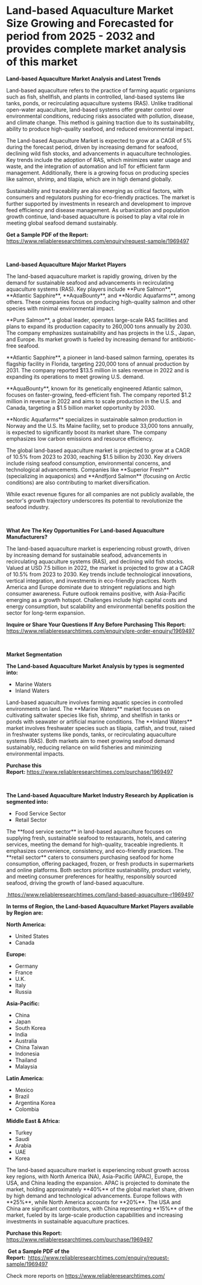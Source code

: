 <p><h1>Land-based Aquaculture Market Size Growing and Forecasted for period from 2025 - 2032 and provides complete market analysis of this market</h1></p><p><strong>Land-based Aquaculture Market Analysis and Latest Trends</strong></p>
<p><p>Land-based aquaculture refers to the practice of farming aquatic organisms such as fish, shellfish, and plants in controlled, land-based systems like tanks, ponds, or recirculating aquaculture systems (RAS). Unlike traditional open-water aquaculture, land-based systems offer greater control over environmental conditions, reducing risks associated with pollution, disease, and climate change. This method is gaining traction due to its sustainability, ability to produce high-quality seafood, and reduced environmental impact.</p><p>The Land-based Aquaculture Market is expected to grow at a CAGR of 5% during the forecast period, driven by increasing demand for seafood, declining wild fish stocks, and advancements in aquaculture technologies. Key trends include the adoption of RAS, which minimizes water usage and waste, and the integration of automation and IoT for efficient farm management. Additionally, there is a growing focus on producing species like salmon, shrimp, and tilapia, which are in high demand globally.</p><p>Sustainability and traceability are also emerging as critical factors, with consumers and regulators pushing for eco-friendly practices. The market is further supported by investments in research and development to improve feed efficiency and disease management. As urbanization and population growth continue, land-based aquaculture is poised to play a vital role in meeting global seafood demand sustainably.</p></p>
<p><strong>Get a Sample PDF of the Report:&nbsp;</strong> <a href="https://www.reliableresearchtimes.com/enquiry/request-sample/1969497?utm_campaign=1940&utm_medium=2&utm_source=Github&utm_content=ia&utm_term=21012025&utm_id=land-based-aquaculture">https://www.reliableresearchtimes.com/enquiry/request-sample/1969497</a></p>
<p>&nbsp;</p>
<p><strong>Land-based Aquaculture Major Market Players</strong></p>
<p><p>The land-based aquaculture market is rapidly growing, driven by the demand for sustainable seafood and advancements in recirculating aquaculture systems (RAS). Key players include **Pure Salmon**, **Atlantic Sapphire**, **AquaBounty**, and **Nordic Aquafarms**, among others. These companies focus on producing high-quality salmon and other species with minimal environmental impact.</p><p>**Pure Salmon**, a global leader, operates large-scale RAS facilities and plans to expand its production capacity to 260,000 tons annually by 2030. The company emphasizes sustainability and has projects in the U.S., Japan, and Europe. Its market growth is fueled by increasing demand for antibiotic-free seafood.</p><p>**Atlantic Sapphire**, a pioneer in land-based salmon farming, operates its flagship facility in Florida, targeting 220,000 tons of annual production by 2031. The company reported $13.5 million in sales revenue in 2022 and is expanding its operations to meet growing U.S. demand.</p><p>**AquaBounty**, known for its genetically engineered Atlantic salmon, focuses on faster-growing, feed-efficient fish. The company reported $1.2 million in revenue in 2022 and aims to scale production in the U.S. and Canada, targeting a $1.5 billion market opportunity by 2030.</p><p>**Nordic Aquafarms** specializes in sustainable salmon production in Norway and the U.S. Its Maine facility, set to produce 33,000 tons annually, is expected to significantly boost its market share. The company emphasizes low carbon emissions and resource efficiency.</p><p>The global land-based aquaculture market is projected to grow at a CAGR of 10.5% from 2023 to 2030, reaching $1.5 billion by 2030. Key drivers include rising seafood consumption, environmental concerns, and technological advancements. Companies like **Superior Fresh** (specializing in aquaponics) and **Andfjord Salmon** (focusing on Arctic conditions) are also contributing to market diversification.</p><p>While exact revenue figures for all companies are not publicly available, the sector's growth trajectory underscores its potential to revolutionize the seafood industry.</p></p>
<p>&nbsp;</p>
<p><strong>What Are The Key Opportunities For Land-based Aquaculture Manufacturers?</strong></p>
<p><p>The land-based aquaculture market is experiencing robust growth, driven by increasing demand for sustainable seafood, advancements in recirculating aquaculture systems (RAS), and declining wild fish stocks. Valued at USD 7.5 billion in 2022, the market is projected to grow at a CAGR of 10.5% from 2023 to 2030. Key trends include technological innovations, vertical integration, and investments in eco-friendly practices. North America and Europe dominate due to stringent regulations and high consumer awareness. Future outlook remains positive, with Asia-Pacific emerging as a growth hotspot. Challenges include high capital costs and energy consumption, but scalability and environmental benefits position the sector for long-term expansion.</p></p>
<p><strong>Inquire or Share Your Questions If Any Before Purchasing This Report:</strong> <a href="https://www.reliableresearchtimes.com/enquiry/pre-order-enquiry/1969497?utm_campaign=1940&utm_medium=2&utm_source=Github&utm_content=ia&utm_term=21012025&utm_id=land-based-aquaculture">https://www.reliableresearchtimes.com/enquiry/pre-order-enquiry/1969497</a></p>
<p>&nbsp;</p>
<p><strong>Market Segmentation</strong></p>
<p><strong>The Land-based Aquaculture Market Analysis by types is segmented into:</strong></p>
<p><ul><li>Marine Waters</li><li>Inland Waters</li></ul></p>
<p><p>Land-based aquaculture involves farming aquatic species in controlled environments on land. The **Marine Waters** market focuses on cultivating saltwater species like fish, shrimp, and shellfish in tanks or ponds with seawater or artificial marine conditions. The **Inland Waters** market involves freshwater species such as tilapia, catfish, and trout, raised in freshwater systems like ponds, tanks, or recirculating aquaculture systems (RAS). Both markets aim to meet growing seafood demand sustainably, reducing reliance on wild fisheries and minimizing environmental impacts.</p></p>
<p><strong>Purchase this Report:&nbsp;</strong><a href="https://www.reliableresearchtimes.com/purchase/1969497?utm_campaign=1940&utm_medium=2&utm_source=Github&utm_content=ia&utm_term=21012025&utm_id=land-based-aquaculture">https://www.reliableresearchtimes.com/purchase/1969497</a></p>
<p>&nbsp;</p>
<p><strong>The Land-based Aquaculture Market Industry Research by Application is segmented into:</strong></p>
<p><ul><li>Food Service Sector</li><li>Retail Sector</li></ul></p>
<p><p>The **food service sector** in land-based aquaculture focuses on supplying fresh, sustainable seafood to restaurants, hotels, and catering services, meeting the demand for high-quality, traceable ingredients. It emphasizes convenience, consistency, and eco-friendly practices. The **retail sector** caters to consumers purchasing seafood for home consumption, offering packaged, frozen, or fresh products in supermarkets and online platforms. Both sectors prioritize sustainability, product variety, and meeting consumer preferences for healthy, responsibly sourced seafood, driving the growth of land-based aquaculture.</p></p>
<p><a href="https://www.reliableresearchtimes.com/land-based-aquaculture-r1969497?utm_campaign=1940&utm_medium=2&utm_source=Github&utm_content=ia&utm_term=21012025&utm_id=land-based-aquaculture">&nbsp;https://www.reliableresearchtimes.com/land-based-aquaculture-r1969497</a></p>
<p><strong>In terms of Region, the Land-based Aquaculture Market Players available by Region are:</strong></p>
<p>
    <p> <strong> North America: </strong>
        <ul>
            <li>United States</li>
            <li>Canada</li>
        </ul>
        </p> 
    <p> <strong> Europe: </strong>
        <ul>
            <li>Germany</li>
            <li>France</li>
            <li>U.K.</li>
            <li>Italy</li>
            <li>Russia</li>
        </ul>
        </p> 
    <p> <strong> Asia-Pacific: </strong>
        <ul>
            <li>China</li>
            <li>Japan</li>
            <li>South Korea</li>
            <li>India</li>
            <li>Australia</li>
            <li>China Taiwan</li>
            <li>Indonesia</li>
            <li>Thailand</li>
            <li>Malaysia</li>
        </ul>
        </p> 
    <p> <strong> Latin America: </strong>
        <ul>
            <li>Mexico</li>
            <li>Brazil</li>
            <li>Argentina Korea</li>
            <li>Colombia</li>
        </ul>
        </p> 
    <p> <strong> Middle East & Africa: </strong>
        <ul>
            <li>Turkey</li>
            <li>Saudi</li>
            <li>Arabia</li>
            <li>UAE</li>
            <li>Korea</li>
        </ul>
    </p>
    </p>
<p><p>The land-based aquaculture market is experiencing robust growth across key regions, with North America (NA), Asia-Pacific (APAC), Europe, the USA, and China leading the expansion. APAC is projected to dominate the market, holding approximately **40%** of the global market share, driven by high demand and technological advancements. Europe follows with **25%**, while North America accounts for **20%**. The USA and China are significant contributors, with China representing **15%** of the market, fueled by its large-scale production capabilities and increasing investments in sustainable aquaculture practices.</p></p>
<p><strong>Purchase this Report: </strong><a href="https://www.reliableresearchtimes.com/purchase/1969497?utm_campaign=1940&utm_medium=2&utm_source=Github&utm_content=ia&utm_term=21012025&utm_id=land-based-aquaculture">https://www.reliableresearchtimes.com/purchase/1969497</a></p>
<p>&nbsp;<strong>Get a Sample PDF of the Report:&nbsp;&nbsp;</strong><a href="https://www.reliableresearchtimes.com/enquiry/request-sample/1969497?utm_campaign=1940&utm_medium=2&utm_source=Github&utm_content=ia&utm_term=21012025&utm_id=land-based-aquaculture">https://www.reliableresearchtimes.com/enquiry/request-sample/1969497</a></p>
<p><strong></strong></p>
<p>Check more reports on <a href="https://www.reliableresearchtimes.com/?utm_campaign=1940&utm_medium=2&utm_source=Github&utm_content=ia&utm_term=21012025&utm_id=land-based-aquaculture">https://www.reliableresearchtimes.com/</a></p>